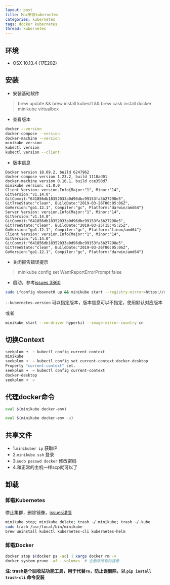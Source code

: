 ```yaml
---
layout: post
title: Mac安装kubernetes
categories: kubernetes
tags: docker kubernetes
thread: kubernetes
---
```


## 环境

* OSX 10.13.4 (17E202)

## 安装

* 安装基础软件

> brew update && brew install kubectl && brew cask install docker minikube virtualbox

* 查看版本

```bash
docker --version
docker-compose --version
docker-machine --version
minikube version
kubectl version
kubectl version --client
```

* 版本信息

```text
Docker version 18.09.2, build 6247962
docker-compose version 1.23.2, build 1110ad01
docker-machine version 0.16.1, build cce350d7
minikube version: v1.0.0
Client Version: version.Info{Major:"1", Minor:"14", GitVersion:"v1.14.0", GitCommit:"641856db18352033a0d96dbc99153fa3b27298e5", GitTreeState:"clean", BuildDate:"2019-03-26T00:05:06Z", GoVersion:"go1.12.1", Compiler:"gc", Platform:"darwin/amd64"}
Server Version: version.Info{Major:"1", Minor:"14", GitVersion:"v1.14.0", GitCommit:"641856db18352033a0d96dbc99153fa3b27298e5", GitTreeState:"clean", BuildDate:"2019-03-25T15:45:25Z", GoVersion:"go1.12.1", Compiler:"gc", Platform:"linux/amd64"}
Client Version: version.Info{Major:"1", Minor:"14", GitVersion:"v1.14.0", GitCommit:"641856db18352033a0d96dbc99153fa3b27298e5", GitTreeState:"clean", BuildDate:"2019-03-26T00:05:06Z", GoVersion:"go1.12.1", Compiler:"gc", Platform:"darwin/amd64"}
```

* 关闭报告错误提示

> minikube config set WantReportErrorPrompt false

* 启动，参考[issues 3860](https://github.com/kubernetes/minikube/issues/3860)

```bash
sudo ifconfig vboxnet0 up && minikube start --registry-mirror=https://registry.docker-cn.com --image-repository=registry.cn-hangzhou.aliyuncs.com/google_containers --vm-driver=virtualbox
```

`--kubernetes-version` 可以指定版本，版本信息可以不指定，使用默认对应版本

或者

```bash
minikube start --vm-driver hyperkit --image-mirror-country cn
```

## 切换Context

```bash
seekplum ➜  ~ kubectl config current-context
minikube
seekplum ➜  ~ kubectl config set current-context docker-desktop
Property "current-context" set.
seekplum ➜  ~ kubectl config current-context
docker-desktop
seekplum ➜  ~
```

## 代理docker命令

```bash
eval $(minikube docker-env)

eval $(minikube docker-env -u)
```

## 共享文件

* 1.`minikuber ip` 获取IP
* 2.`minikube ssh` 登录
* 3.`sudo passwd docker` 修改密码
* 4.和正常的主机一样scp就可以了

## 卸载

### 卸载Kubernetes

停止集群，删除镜像，[issues详情](https://github.com/kubernetes/minikube/issues/1043)

```bash
minikube stop; minikube delete; trash ~/.minikube; trash ~/.kube
sudo trash /usr/local/bin/minikube
brew uninstall kubectl kubernetes-cli kubernetes-helm
```

### 卸载Docker

```bash
docker stop $(docker ps -aq) | xargs docker rm -v
docker system prune -af --volumes  # 会删除所有的镜像
```

**注: trash是个回收站功能工具，用于代替`rm`，防止误删除，以 `pip install trash-cli` 命令安装**
